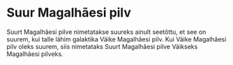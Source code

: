 # Suur Magalhãesi pilv

Suurt Magalhãesi pilve nimetatakse suureks ainult seetõttu, et see on suurem,
kui talle lähim galaktika Väike Magalhãesi pilv. Kui Väike Magalhãesi pilv oleks
suurem, siis nimetataks Suurt Magalhãesi pilve Väikseks Magalhãesi pilveks.

